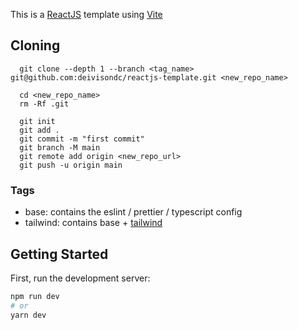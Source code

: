 This is a [ReactJS](https://react.dev/) template using [Vite](https://vitejs.dev/)

## Cloning

```
  git clone --depth 1 --branch <tag_name> git@github.com:deivisondc/reactjs-template.git <new_repo_name>

  cd <new_repo_name>
  rm -Rf .git

  git init
  git add .
  git commit -m "first commit"
  git branch -M main
  git remote add origin <new_repo_url>
  git push -u origin main
```

### Tags

- base: contains the eslint / prettier / typescript config
- tailwind: contains base + [tailwind](https://tailwindcss.com/)

## Getting Started

First, run the development server:

```bash
npm run dev
# or
yarn dev
```
